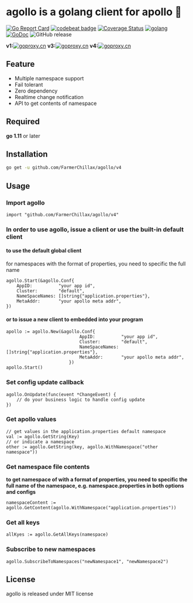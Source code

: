 # agollo is a golang client for apollo 🚀 

[![Go Report Card](https://goreportcard.com/badge/github.com/FarmerChillax/agollo)](https://goreportcard.com/report/github.com/FarmerChillax/agollo)
[![codebeat badge](https://codebeat.co/badges/e31b4a09-f531-4b74-a86a-775f46436539)](https://codebeat.co/projects/github-com-FarmerChillax-agollo-master)
[![Coverage Status](https://coveralls.io/repos/github/FarmerChillax/agollo/badge.svg?branch=v4)](https://coveralls.io/github/FarmerChillax/agollo?branch=v4)
[![golang](https://img.shields.io/badge/Language-Go-green.svg?style=flat)](https://golang.org)
[![GoDoc](https://godoc.org/github.com/FarmerChillax/agollo?status.svg)](https://pkg.go.dev/github.com/FarmerChillax/agollo/v4)
![GitHub release](https://img.shields.io/github/release/FarmerChillax/agollo.svg)

**v1:**[![goproxy.cn](https://goproxy.cn/stats/github.com/FarmerChillax/agollo/badges/download-count.svg)](https://goproxy.cn)
**v3:**[![goproxy.cn](https://goproxy.cn/stats/github.com/FarmerChillax/agollo/v3/badges/download-count.svg)](https://goproxy.cn)
**v4:**[![goproxy.cn](https://goproxy.cn/stats/github.com/FarmerChillax/agollo/v4/badges/download-count.svg)](https://goproxy.cn)


## Feature

* Multiple namespace support
* Fail tolerant
* Zero dependency
* Realtime change notification
* API to get contents of namespace

## Required

**go 1.11** or later

## Installation

```sh
go get -u github.com/FarmerChillax/agollo/v4
```

## Usage

### Import agollo

```golang
import "github.com/FarmerChillax/agollo/v4"
```

### In order to use agollo, issue a client or use the built-in default client

#### to use the default global client

for namespaces with the format of properties, you need to specific the full name 

```golang
agollo.Start(&agollo.Conf{
    AppID:          "your app id",
    Cluster:        "default",
    NameSpaceNames: []string{"application.properties"},
    MetaAddr:       "your apollo meta addr",
})
```

#### or to issue a new client to embedded into your program

```golang
apollo := agollo.New(&agollo.Conf{
                            AppID:          "your app id",
                            Cluster:        "default",
                            NameSpaceNames: []string{"application.properties"},
                            MetaAddr:       "your apollo meta addr",
                        })
apollo.Start()
```

### Set config update callback

```golang
agollo.OnUpdate(func(event *ChangeEvent) {
    // do your business logic to handle config update
})
```

### Get apollo values

```golang
// get values in the application.properties default namespace
val := agollo.GetString(Key)
// or indicate a namespace
other := agollo.GetString(key, agollo.WithNamespace("other namespace"))
```

### Get namespace file contents
**to get namespace of with a format of properties, you need to specific the full name of the namespace, e.g. namespace.properties in both options and configs**
```golang
namespaceContent := agollo.GetContent(agollo.WithNamespace("application.properties"))
```

### Get all keys

```golang
allKyes := agollo.GetAllKeys(namespace)
```

### Subscribe to new namespaces

```golang
agollo.SubscribeToNamespaces("newNamespace1", "newNamespace2")
```

## License

agollo is released under MIT license
